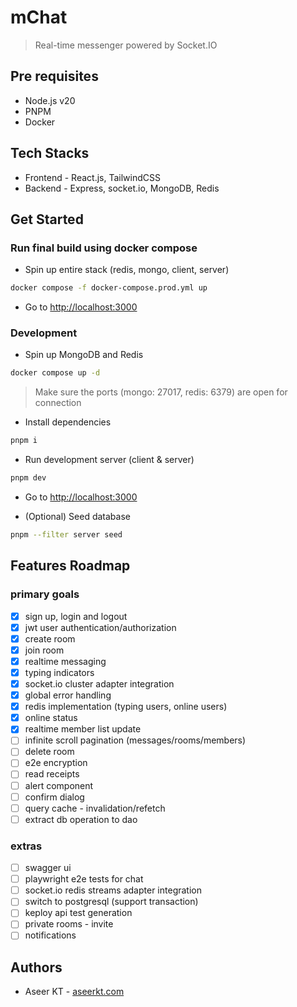 # mChat

> Real-time messenger powered by Socket.IO


## Pre requisites

- Node.js v20
- PNPM
- Docker

## Tech Stacks

- Frontend - React.js, TailwindCSS
- Backend - Express, socket.io, MongoDB, Redis

## Get Started

### Run final build using docker compose

- Spin up entire stack (redis, mongo, client, server)
```bash
docker compose -f docker-compose.prod.yml up
```
- Go to [http://localhost:3000](http://localhost:3000)

### Development

- Spin up MongoDB and Redis
```bash
docker compose up -d
```

> Make sure the ports (mongo: 27017, redis: 6379) are open for connection

- Install dependencies
```bash
pnpm i
```

- Run development server (client & server)
```bash
pnpm dev
```

- Go to [http://localhost:3000](http://localhost:3000)

- (Optional) Seed database
```bash
pnpm --filter server seed
```

## Features Roadmap


### primary goals

- [x] sign up, login and logout
- [x] jwt user authentication/authorization
- [x] create room
- [x] join room
- [x] realtime messaging
- [x] typing indicators
- [x] socket.io cluster adapter integration
- [x] global error handling
- [x] redis implementation (typing users, online users)
- [x] online status
- [x] realtime member list update
- [ ] infinite scroll pagination (messages/rooms/members)
- [ ] delete room
- [ ] e2e encryption
- [ ] read receipts
- [ ] alert component
- [ ] confirm dialog
- [ ] query cache - invalidation/refetch
- [ ] extract db operation to dao

### extras

- [ ] swagger ui
- [ ] playwright e2e tests for chat
- [ ] socket.io redis streams adapter integration
- [ ] switch to postgresql (support transaction)
- [ ] keploy api test generation
- [ ] private rooms - invite
- [ ] notifications

## Authors

- Aseer KT - [aseerkt.com](https://aseerkt.com)